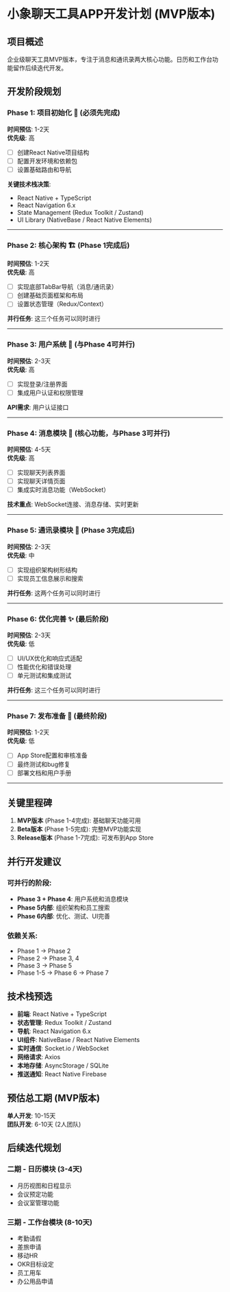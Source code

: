# 小象聊天工具APP开发计划 (MVP版本)

## 项目概述
企业级聊天工具MVP版本，专注于消息和通讯录两大核心功能。日历和工作台功能留作后续迭代开发。

## 开发阶段规划

### Phase 1: 项目初始化 🚀 (必须先完成)
**时间预估**: 1-2天  
**优先级**: 高

- [ ] 创建React Native项目结构
- [ ] 配置开发环境和依赖包 
- [ ] 设置基础路由和导航

**关键技术栈决策**:
- React Native + TypeScript
- React Navigation 6.x
- State Management (Redux Toolkit / Zustand)
- UI Library (NativeBase / React Native Elements)

---

### Phase 2: 核心架构 🏗️ (Phase 1完成后)
**时间预估**: 1-2天  
**优先级**: 高

- [ ] 实现底部TabBar导航（消息/通讯录）
- [ ] 创建基础页面框架和布局
- [ ] 设置状态管理（Redux/Context）

**并行任务**: 这三个任务可以同时进行

---

### Phase 3: 用户系统 👤 (与Phase 4可并行)
**时间预估**: 2-3天  
**优先级**: 高

- [ ] 实现登录/注册界面
- [ ] 集成用户认证和权限管理

**API需求**: 用户认证接口

---

### Phase 4: 消息模块 💬 (核心功能，与Phase 3可并行)
**时间预估**: 4-5天  
**优先级**: 高

- [ ] 实现聊天列表界面
- [ ] 实现聊天详情页面  
- [ ] 集成实时消息功能（WebSocket）

**技术重点**: WebSocket连接、消息存储、实时更新

---

### Phase 5: 通讯录模块 📱 (Phase 3完成后)
**时间预估**: 2-3天  
**优先级**: 中

- [ ] 实现组织架构树形结构
- [ ] 实现员工信息展示和搜索

**并行任务**: 这两个任务可以同时进行

---

### Phase 6: 优化完善 ✨ (最后阶段)
**时间预估**: 2-3天  
**优先级**: 低

- [ ] UI/UX优化和响应式适配
- [ ] 性能优化和错误处理
- [ ] 单元测试和集成测试

**并行任务**: 这三个任务可以同时进行

---

### Phase 7: 发布准备 🚀 (最终阶段)
**时间预估**: 1-2天  
**优先级**: 低

- [ ] App Store配置和审核准备
- [ ] 最终测试和bug修复
- [ ] 部署文档和用户手册

---

## 关键里程碑

1. **MVP版本** (Phase 1-4完成): 基础聊天功能可用
2. **Beta版本** (Phase 1-5完成): 完整MVP功能实现
3. **Release版本** (Phase 1-7完成): 可发布到App Store

## 并行开发建议

### 可并行的阶段:
- **Phase 3 + Phase 4**: 用户系统和消息模块
- **Phase 5内部**: 组织架构和员工搜索
- **Phase 6内部**: 优化、测试、UI完善

### 依赖关系:
- Phase 1 → Phase 2
- Phase 2 → Phase 3, 4
- Phase 3 → Phase 5  
- Phase 1-5 → Phase 6 → Phase 7

## 技术栈预选

- **前端**: React Native + TypeScript
- **状态管理**: Redux Toolkit / Zustand
- **导航**: React Navigation 6.x
- **UI组件**: NativeBase / React Native Elements
- **实时通信**: Socket.io / WebSocket
- **网络请求**: Axios
- **本地存储**: AsyncStorage / SQLite
- **推送通知**: React Native Firebase

## 预估总工期 (MVP版本)
**单人开发**: 10-15天  
**团队开发**: 6-10天 (2人团队)

## 后续迭代规划

### 二期 - 日历模块 (3-4天)
- 月历视图和日程显示
- 会议预定功能  
- 会议室管理功能

### 三期 - 工作台模块 (8-10天)
- 考勤请假
- 差旅申请  
- 移动HR
- OKR目标设定
- 员工用车
- 办公用品申请